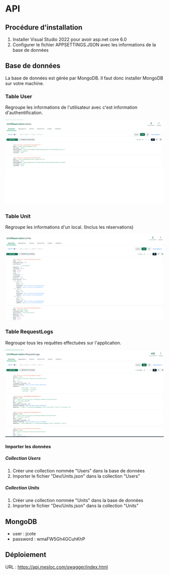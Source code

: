 # API

## Procédure d'installation

1. Installer Visual Studio 2022 pour avoir asp.net core 6.0
2. Configurer le fichier APPSETTINGS.JSON avec les informations de la base de données


## Base de données

La base de données est gérée par MongoDB. Il faut donc installer MongoDB sur votre machine.

### Table User

Regroupe les informations de l'utilisateur avec c'est information d'authentification.

![image](Dev/images/TableUser.png)

### Table Unit

Regroupe les informations d'un local. (Inclus les réservations)

![image](Dev/images/TableUnit.png)

### Table RequestLogs

Regroupe tous les requêtes effectuées sur l'application.

![image](Dev/images/TableRequestLogs.png)


#### Importer les données

##### Collection Users

1. Créer une collection nommée "Users" dans la base de données
2. Importer le fichier "Dev/Units.json" dans la collection "Users"

##### Collection Units

1. Créer une collection nommée "Units" dans la base de données
2. Importer le fichier "Dev/Units.json" dans la collection "Units"

## MongoDB
- user : jcote
- password : wmaFW5Gh4GCuhKhP


## Déploiement

URL : https://api.mesloc.com/swagger/index.html
